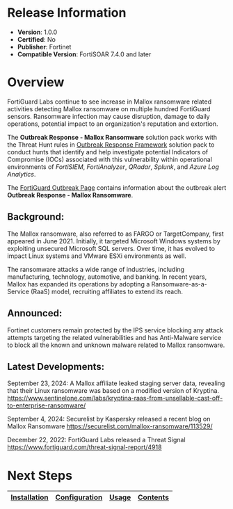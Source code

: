 # Release Information 

- **Version**: 1.0.0 
- **Certified**: No 
- **Publisher**: Fortinet 
- **Compatible Version**: FortiSOAR 7.4.0 and later 

# Overview 

FortiGuard Labs continue to see increase in Mallox ransomware related activities detecting Mallox ransomware on multiple hundred FortiGuard sensors. Ransomware infection may cause disruption, damage to daily operations, potential impact to an organization's reputation and extortion.  

 The **Outbreak Response - Mallox Ransomware** solution pack works with the Threat Hunt rules in [Outbreak Response Framework](https://github.com/fortinet-fortisoar/solution-pack-outbreak-response-framework/blob/release/2.0.0/docs/background-information.md#threat-hunt-rules) solution pack to conduct hunts that identify and help investigate potential Indicators of Compromise (IOCs) associated with this vulnerability within operational environments of *FortiSIEM*, *FortiAnalyzer*, *QRadar*, *Splunk*, and *Azure Log Analytics*.

 The [FortiGuard Outbreak Page](https://www.fortiguard.com/outbreak-alert/mallox-ransomware) contains information about the outbreak alert **Outbreak Response - Mallox Ransomware**. 

## Background: 

The Mallox ransomware, also referred to as FARGO or TargetCompany, first appeared in June 2021. Initially, it targeted Microsoft Windows systems by exploiting unsecured Microsoft SQL servers. Over time, it has evolved to impact Linux systems and VMware ESXi environments as well.

The ransomware attacks a wide range of industries, including manufacturing, technology, automotive, and banking. In recent years, Mallox has expanded its operations by adopting a Ransomware-as-a-Service (RaaS) model, recruiting affiliates to extend its reach.  

## Announced: 

Fortinet customers remain protected by the IPS service blocking any attack attempts targeting the related vulnerabilities and has Anti-Malware service to block all the known and unknown malware related to Mallox ransomware. 

## Latest Developments: 

September 23, 2024: A Mallox affiliate leaked staging server data, revealing that their Linux ransomware was based on a modified version of Kryptina.
https://www.sentinelone.com/labs/kryptina-raas-from-unsellable-cast-off-to-enterprise-ransomware/

September 4, 2024: Securelist by Kaspersky released a recent blog on Mallox Ransomware
https://securelist.com/mallox-ransomware/113529/

December 22, 2022: FortiGuard Labs released a Threat Signal
https://www.fortiguard.com/threat-signal-report/4918 

# Next Steps
 | [Installation](./docs/setup.md#installation) | [Configuration](./docs/setup.md#configuration) | [Usage](./docs/usage.md) | [Contents](./docs/contents.md) | 
 |--------------------------------------------|----------------------------------------------|------------------------|------------------------------|
